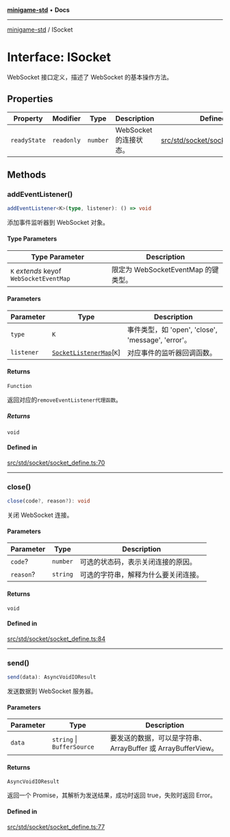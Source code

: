 [**minigame-std**](../README.md) • **Docs**

***

[minigame-std](../README.md) / ISocket

# Interface: ISocket

WebSocket 接口定义，描述了 WebSocket 的基本操作方法。

## Properties

| Property | Modifier | Type | Description | Defined in |
| ------ | ------ | ------ | ------ | ------ |
| `readyState` | `readonly` | `number` | WebSocket 的连接状态。 | [src/std/socket/socket\_define.ts:61](https://github.com/JiangJie/minigame-std/blob/d842b492eda479274cfeb38a06f4c4255b5493bc/src/std/socket/socket_define.ts#L61) |

## Methods

### addEventListener()

```ts
addEventListener<K>(type, listener): () => void
```

添加事件监听器到 WebSocket 对象。

#### Type Parameters

| Type Parameter | Description |
| ------ | ------ |
| `K` *extends* keyof `WebSocketEventMap` | 限定为 WebSocketEventMap 的键类型。 |

#### Parameters

| Parameter | Type | Description |
| ------ | ------ | ------ |
| `type` | `K` | 事件类型，如 'open', 'close', 'message', 'error'。 |
| `listener` | [`SocketListenerMap`](SocketListenerMap.md)\[`K`\] | 对应事件的监听器回调函数。 |

#### Returns

`Function`

返回对应的`removeEventListener代理函数`。

##### Returns

`void`

#### Defined in

[src/std/socket/socket\_define.ts:70](https://github.com/JiangJie/minigame-std/blob/d842b492eda479274cfeb38a06f4c4255b5493bc/src/std/socket/socket_define.ts#L70)

***

### close()

```ts
close(code?, reason?): void
```

关闭 WebSocket 连接。

#### Parameters

| Parameter | Type | Description |
| ------ | ------ | ------ |
| `code`? | `number` | 可选的状态码，表示关闭连接的原因。 |
| `reason`? | `string` | 可选的字符串，解释为什么要关闭连接。 |

#### Returns

`void`

#### Defined in

[src/std/socket/socket\_define.ts:84](https://github.com/JiangJie/minigame-std/blob/d842b492eda479274cfeb38a06f4c4255b5493bc/src/std/socket/socket_define.ts#L84)

***

### send()

```ts
send(data): AsyncVoidIOResult
```

发送数据到 WebSocket 服务器。

#### Parameters

| Parameter | Type | Description |
| ------ | ------ | ------ |
| `data` | `string` \| `BufferSource` | 要发送的数据，可以是字符串、ArrayBuffer 或 ArrayBufferView。 |

#### Returns

`AsyncVoidIOResult`

返回一个 Promise，其解析为发送结果，成功时返回 true，失败时返回 Error。

#### Defined in

[src/std/socket/socket\_define.ts:77](https://github.com/JiangJie/minigame-std/blob/d842b492eda479274cfeb38a06f4c4255b5493bc/src/std/socket/socket_define.ts#L77)
